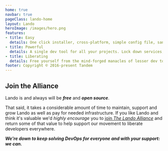 ```yaml
---
home: true
navbar: true
pageClass: lando-home
layout: Lando
heroImage: /images/hero.png
features:
- title: Easy
  details: One click installer, cross-platform, simple config file, sane defaults and reduced complexity for power features
- title: Powerful
  details: A single dev tool for all your projects. Lock down services, tools, dependencies and automation on a per-repo basis
- title: Liberating
  details: Free yourself from the mind-forged manacles of lesser dev tools. Save time, headaches, frustration and do more real work
footer: Copyright © 2016-present Tandem
---
```


## Join the Alliance

Lando is and always will be _**free**_ and _**open source**_.

That said, it takes a considerable amount of time to maintain, support and grow Lando as well as pay for needed infrastructure. If you like Lando and think it's valuable we'd _highly encourage_ you to [join _The Lando Alliance_](https://lando.dev/memberships/) and return some of that value to help support our movement to liberate developers everywhere.

_**We're down to keep solving DevOps for everyone and with your support: we can.**_
